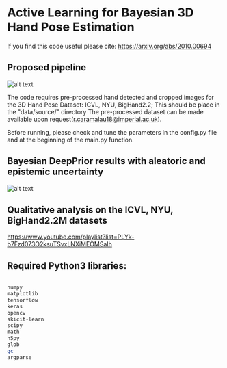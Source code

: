 # Active Learning for Bayesian 3D Hand Pose Estimation
If you find this code useful please cite: https://arxiv.org/abs/2010.00694

## Proposed pipeline
![alt text](https://github.com/razvancaramalau/al_bhpe/blob/master/pipeline.png?raw=true)


The code requires pre-processed hand detected and cropped images for the 3D Hand Pose Dataset: ICVL, NYU, BigHand2.2;
This should be place in the "data/source/" directory 
The pre-processed dataset can be made available upon request(r.caramalau18@imperial.ac.uk).

Before running, please check and tune the parameters in the config.py file and at the beginning of the main.py function.

## Bayesian DeepPrior results with aleatoric and epistemic uncertainty
![alt text](https://github.com/razvancaramalau/al_bhpe/blob/master/poster.png?raw=true)

## Qualitative analysis on the ICVL, NYU, BigHand2.2M datasets
https://www.youtube.com/playlist?list=PLYk-b7Fzd073O2ksuTSvxLNXiMEOMSaIh

## Required Python3 libraries:
```bash 

numpy
matplotlib
tensorflow
keras
opencv
skicit-learn
scipy
math
h5py
glob
gc
argparse
```

